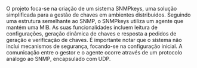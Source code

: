 O projeto foca-se na criação de um sistema SNMPkeys, uma solução simplificada para a gestão de chaves em ambientes distribuídos. Seguindo uma estrutura semelhante ao SNMP, o SNMPkeys utiliza um agente que mantém uma MIB. As suas funcionalidades incluem leitura de configurações, geração dinâmica de chaves e resposta a pedidos de geração e verificação de chaves. É importante notar que o sistema não inclui mecanismos de segurança, focando-se na configuração inicial. A comunicação entre o gestor e o agente ocorre através de um protocolo análogo ao SNMP, encapsulado com UDP.
